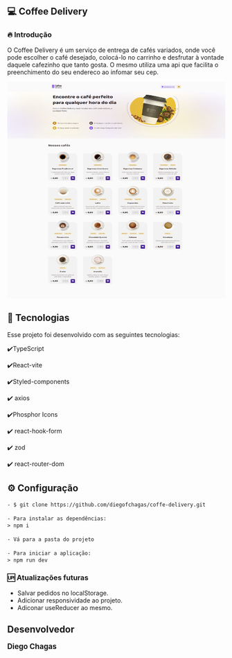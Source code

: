  ## 💻  Coffee Delivery

### 🔥 Introdução

O Coffee Delivery é um serviço de entrega de cafés variados, onde você pode escolher o café desejado, colocá-lo no carrinho e desfrutar à vontade daquele cafezinho que tanto gosta. O mesmo utiliza uma api
que facilita o preenchimento do seu endereco ao 
infomar seu cep.


<img width="700" height="500" src ="./src/assets/coffee-delivery.png" >


 ## :rocket: Tecnologias

Esse projeto foi desenvolvido com as seguintes tecnologias:

✔️TypeScript

✔️React-vite

✔️Styled-components

✔️ axios

✔️Phosphor Icons

✔️ react-hook-form

✔️ zod

✔️ react-router-dom


## ⚙ Configuração

```
- $ git clone https://github.com/diegofchagas/coffe-delivery.git

- Para instalar as dependências:
> npm i

- Vá para a pasta do projeto

- Para iniciar a aplicação:
> npm run dev
```

### 🆙 Atualizações futuras

- Salvar pedidos no localStorage.
- Adicionar responsividade ao projeto.
- Adiconar useReducer ao mesmo.

## Desenvolvedor 
<span style="font-size: larger;">**Diego Chagas**</span>